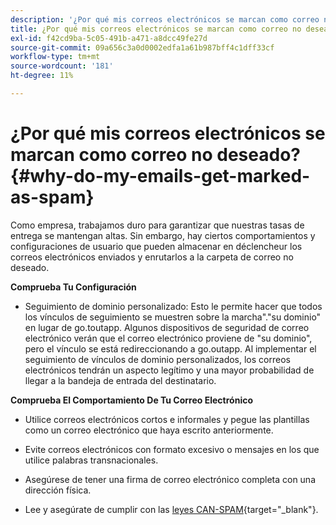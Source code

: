 ```yaml
---
description: '¿Por qué mis correos electrónicos se marcan como correo no deseado? Documentación de Marketo: documentación del producto'
title: ¿Por qué mis correos electrónicos se marcan como correo no deseado?
exl-id: f42cd9ba-5c05-491b-a471-a8dcc49fe27d
source-git-commit: 09a656c3a0d0002edfa1a61b987bff4c1dff33cf
workflow-type: tm+mt
source-wordcount: '181'
ht-degree: 11%

---
```


# ¿Por qué mis correos electrónicos se marcan como correo no deseado? {#why-do-my-emails-get-marked-as-spam}

Como empresa, trabajamos duro para garantizar que nuestras tasas de entrega se mantengan altas. Sin embargo, hay ciertos comportamientos y configuraciones de usuario que pueden almacenar en déclencheur los correos electrónicos enviados y enrutarlos a la carpeta de correo no deseado.

**Comprueba Tu Configuración**

* Seguimiento de dominio personalizado: Esto le permite hacer que todos los vínculos de seguimiento se muestren sobre la marcha&quot;.&quot;su dominio&quot; en lugar de go.toutapp. Algunos dispositivos de seguridad de correo electrónico verán que el correo electrónico proviene de &quot;su dominio&quot;, pero el vínculo se está redireccionando a go.outapp. Al implementar el seguimiento de vínculos de dominio personalizados, los correos electrónicos tendrán un aspecto legítimo y una mayor probabilidad de llegar a la bandeja de entrada del destinatario.

**Comprueba El Comportamiento De Tu Correo Electrónico**

* Utilice correos electrónicos cortos e informales y pegue las plantillas como un correo electrónico que haya escrito anteriormente.

* Evite correos electrónicos con formato excesivo o mensajes en los que utilice palabras transnacionales.

* Asegúrese de tener una firma de correo electrónico completa con una dirección física.

* Lee y asegúrate de cumplir con las [leyes CAN-SPAM](https://www.ftc.gov/tips-advice/business-center/guidance/can-spam-act-compliance-guide-business){target="_blank"}.
